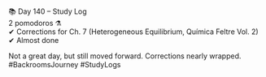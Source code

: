 📚 Day 140 – Study Log  
2 pomodoros ⚗️  
✔ Corrections for Ch. 7 (Heterogeneous Equilibrium, Química Feltre Vol. 2)  
✔ Almost done  

Not a great day, but still moved forward. Corrections nearly wrapped.  
#BackroomsJourney #StudyLogs
